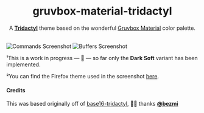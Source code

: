 <div align="center">
  <h1>gruvbox-material-tridactyl</h1>
  <p>A <strong><a href="https://tridactyl.xyz/">Tridactyl</a></strong> theme based on the wonderful <a href="https://github.com/sainnhe/gruvbox-material">Gruvbox Material</a> color palette.</p>

  <br />
  
</div>

<img src="https://user-images.githubusercontent.com/288160/166327179-2d24507e-7046-4c38-8c90-200333e7c2b1.png" alt="Commands Screenshot">
<img src="https://user-images.githubusercontent.com/288160/166327172-66f576e1-0025-4c10-aa2d-8055e4aeaf19.png" alt="Buffers Screenshot">


¹This is a work in progress — 🚧 — so far only the **Dark Soft** variant has been implemented.

²You can find the Firefox theme used in the screenshot [here](https://addons.mozilla.org/en-US/firefox/addon/gruvbox-material-dark-soft/).

#### Credits
This was based originally off of [base16-tridactyl](https://github.com/bezmi/base16-tridactyl), 🙏🏻 thanks **[@bezmi](https://github.com/bezmi)** 